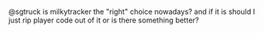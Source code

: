 @sgtruck is milkytracker the "right" choice nowadays? and if it is should I just rip player code out of it or is there something better?